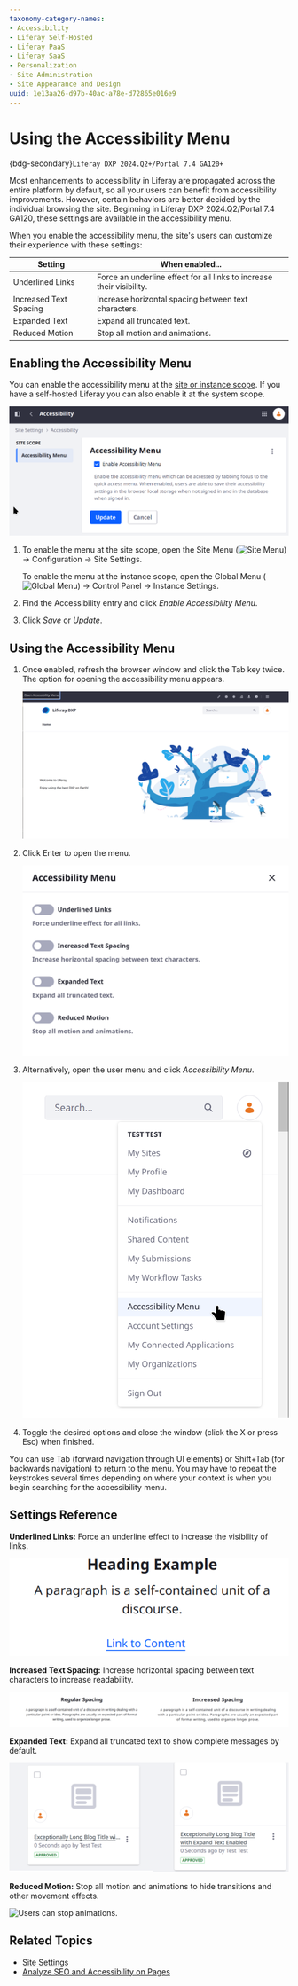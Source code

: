```yaml
---
taxonomy-category-names:
- Accessibility
- Liferay Self-Hosted
- Liferay PaaS
- Liferay SaaS
- Personalization
- Site Administration
- Site Appearance and Design
uuid: 1e13aa26-d97b-40ac-a78e-d72865e016e9
---
```

# Using the Accessibility Menu

{bdg-secondary}`Liferay DXP 2024.Q2+/Portal 7.4 GA120+`

Most enhancements to accessibility in Liferay are propagated across the entire platform by default, so all your users can benefit from accessibility improvements. However, certain behaviors are better decided by the individual browsing the site. Beginning in Liferay DXP 2024.Q2/Portal 7.4 GA120, these settings are available in the accessibility menu.

When you enable the accessibility menu, the site's users can customize their experience with these settings:

| Setting | When enabled... |
| --- | --- |
| Underlined Links | Force an underline effect for all links to increase their visibility. |
| Increased Text Spacing | Increase horizontal spacing between text characters. |
| Expanded Text | Expand all truncated text. |
| Reduced Motion | Stop all motion and animations. |

## Enabling the Accessibility Menu

You can enable the accessibility menu at the [site or instance scope](../../../system-administration/configuring-liferay/understanding-configuration-scope.md). If you have a self-hosted Liferay you can also enable it at the system scope.

![You can enable the accessibility menu in Instance or Site Settings.](./using-the-accessibility-menu/images/07.png)

1. To enable the menu at the site scope, open the Site Menu (![Site Menu](../../images/icon-product-menu.png)) &rarr; Configuration &rarr; Site Settings. 

   To enable the menu at the instance scope, open the Global Menu (![Global Menu](../../images/icon-applications-menu.png)) &rarr; Control Panel &rarr; Instance Settings.

1. Find the Accessibility entry and click *Enable Accessibility Menu*.

1. Click *Save* or *Update*.

## Using the Accessibility Menu

1. Once enabled, refresh the browser window and click the Tab key twice. The option for opening the accessibility menu appears.

   ![Click the TAB key twice to activate the accessibility menu.](./using-the-accessibility-menu/images/01.png)

1. Click Enter to open the menu.

   ![Toggle the accessibility options in the menu.](./using-the-accessibility-menu/images/02.png)

1. Alternatively, open the user menu and click *Accessibility Menu*.

   ![You can open the accessibility menu from the user personal menu.](./using-the-accessibility-menu/images/08.png)

1. Toggle the desired options and close the window (click the X or press Esc) when finished.

You can use Tab (forward navigation through UI elements) or Shift+Tab (for backwards navigation) to return to the menu. You may have to repeat the keystrokes several times depending on where your context is when you begin searching for the accessibility menu.

## Settings Reference

**Underlined Links:** Force an underline effect to increase the visibility of links.

![Users can force the underlining of all links.](./using-the-accessibility-menu/images/03.png)

**Increased Text Spacing:** Increase horizontal spacing between text characters to increase readability.

![Users can increase the spacing between text.](./using-the-accessibility-menu/images/04.png)

**Expanded Text:** Expand all truncated text to show complete messages by default.

![Users can expand truncated text.](./using-the-accessibility-menu/images/05.png)

**Reduced Motion:** Stop all motion and animations to hide transitions and other movement effects.

![Users can stop animations.](./using-the-accessibility-menu/images/06.gif)

## Related Topics

* [Site Settings](../site-settings.md)
* [Analyze SEO and Accessibility on Pages](../../content-authoring-and-management/page-performance-and-accessibility/analyze-seo-and-accessibility-on-pages.md)
